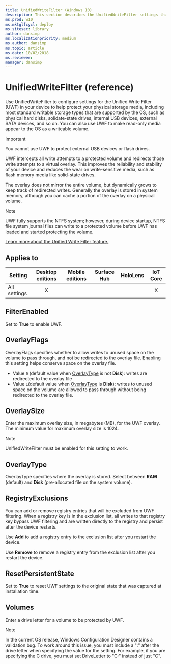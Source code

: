 ```yaml
---
title: UnifiedWriteFilter (Windows 10)
description: This section describes the UnifiedWriteFilter settings that you can configure in provisioning packages for Windows 10 using Windows Configuration Designer.
ms.prod: w10
ms.mktglfcycl: deploy
ms.sitesec: library
author: dansimp
ms.localizationpriority: medium
ms.author: dansimp
ms.topic: article
ms.date: 10/02/2018
ms.reviewer: 
manager: dansimp
---
```


# UnifiedWriteFilter (reference)


Use UnifiedWriteFilter to configure settings for the Unified Write Filter (UWF) in your device to help protect your physical storage media, including most standard writable storage types that are supported by the OS, such as physical hard disks, solidate-state drives, internal USB devices, external SATA devices, and so on. You can also use UWF to make read-only media appear to the OS as a writeable volume.

>[!IMPORTANT]
>You cannot use UWF to protect external USB devices or flash drives.

UWF intercepts all write attempts to a protected volume and redirects those write attempts to a virtual overlay. This improves the reliability and stability of your device and reduces the wear on write-sensitive media, such as flash memory media like solid-state drives.

The overlay does not mirror the entire volume, but dynamically grows to keep track of redirected writes. Generally the overlay is stored in system memory, although you can cache a portion of the overlay on a physical volume. 

>[!NOTE]
>UWF fully supports the NTFS system; however, during device startup, NTFS file system journal files can write to a protected volume before UWF has loaded and started protecting the volume. 

[Learn more about the Unified Write Filter feature.](https://docs.microsoft.com/windows-hardware/customize/enterprise/unified-write-filter)


## Applies to

| Setting   | Desktop editions | Mobile editions | Surface Hub | HoloLens | IoT Core |
| --- | :---: | :---: | :---: | :---: | :---: |
| All settings | X |  |  |  |  X |

## FilterEnabled

Set to **True** to enable UWF.

## OverlayFlags

OverlayFlags specifies whether to allow writes to unused space on the volume to pass through, and not be redirected to the overlay file. Enabling this setting helps conserve space on the overlay file. 

- Value `0` (default value when [OverlayType](#overlaytype) is not **Disk**): writes are redirected to the overlay file
- Value `1`(default value when [OverlayType](#overlaytype) is  **Disk**): writes to unused space on the volume are allowed to pass through without being redirected to the overlay file.

## OverlaySize

Enter the maximum overlay size, in megabytes (MB), for the UWF overlay. The minimum value for maximum overlay size is 1024.

>[!NOTE]
>UnifiedWriteFilter must be enabled for this setting to work.

## OverlayType

OverlayType specifies where the overlay is stored. Select between **RAM** (default) and **Disk** (pre-allocated file on the system volume). 

## RegistryExclusions

You can add or remove registry entries that will be excluded from UWF filtering. When a registry key is in the exclusion list, all writes to that registry key bypass UWF filtering and are written directly to the registry and persist after the device restarts.

Use **Add** to add a registry entry to the exclusion list after you restart the device.

Use **Remove** to remove a registry entry from the exclusion list after you restart the device.

## ResetPersistentState

Set to **True** to reset UWF settings to the original state that was captured at installation time.

## Volumes

Enter a drive letter for a volume to be protected by UWF. 

>[!NOTE]
>In the current OS release, Windows Configuration Designer contains a validation bug. To work around this issue, you must include a ":" after the drive letter when specifying the value for the setting. For example, if you are specifying the C drive, you must set DriveLetter to "C:" instead of just "C".
